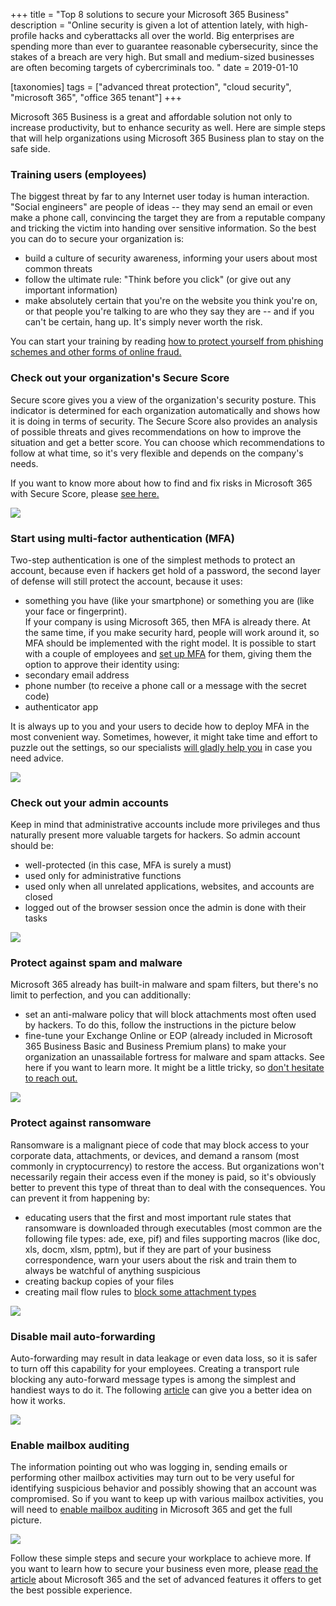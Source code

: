 +++
title = "Top 8 solutions to secure your Microsoft 365 Business"
description = "Online security is given a lot of attention lately, with high-profile hacks and cyberattacks all over the world. Big enterprises are spending more than ever to guarantee reasonable cybersecurity, since the stakes of a breach are very high. But small and medium-sized businesses are often becoming targets of cybercriminals too. "
date = 2019-01-10

[taxonomies]
tags = ["advanced threat protection", "cloud security", "microsoft 365", "office 365 tenant"]
+++

Microsoft 365 Business is a great and affordable solution not only to
increase productivity, but to enhance security as well. Here are simple
steps that will help organizations using Microsoft 365 Business plan to
stay on the safe side.

### Training users (employees)

The biggest threat by far to any Internet user today is human
interaction. "Social engineers" are people of ideas -- they may send an
email or even make a phone call, convincing the target they are from a
reputable company and tricking the victim into handing over sensitive
information. So the best you can do to secure your organization is:

-   build a culture of security awareness, informing your users
    about most common threats
-   follow the ultimate rule: "Think before you click" (or give out any
    important information)
-   make absolutely certain that you're on the website you think you're
    on, or that people you're talking to are who they say they are --
    and if you can't be certain, hang up. It's simply never worth the
    risk.

You can start your training by reading [how to protect yourself from
phishing schemes and other forms of online
fraud.](https://support.office.com/en-us/article/protect-yourself-from-phishing-schemes-and-other-forms-of-online-fraud-be0de46a-29cd-4c59-aaaf-136cf177d593)

### Check out your organization's Secure Score

Secure score gives you a view of the organization's security posture. This indicator is
determined for each organization automatically and shows how it is doing in
terms of security. The Secure Score also provides an analysis of possible
threats and gives recommendations on how to improve the situation and
get a better score. You can choose which recommendations to follow at
what time, so it's very flexible and depends on the company's needs.

If you want to know more about how to find and fix risks in Microsoft 365 with
Secure Score, please [see
here.](https://social.technet.microsoft.com/wiki/contents/articles/36430.office-365-secure-score-find-and-fix-risks-in-office-365.aspx)

![](https://o365hq.com/images/191.png)

### Start using multi-factor authentication (MFA)

Two-step authentication is one of the simplest methods to protect an
account, because even if hackers get hold of a password, the second
layer of defense will still protect the account, because it uses:

-   something you have (like your smartphone) or something you are
    (like your face or fingerprint).\
    If your company is using Microsoft 365, then MFA is already
    there. At the same time, if you make security hard, people will work
    around it, so MFA should be implemented with the right
    model. It is possible to start with a couple of employees and [set
    up
    MFA](https://docs.microsoft.com/en-us/office365/admin/security-and-compliance/set-up-multi-factor-authentication?view=o365-worldwide)
    for them, giving them the option to approve their identity using:
-   secondary email address
-   phone number (to receive a phone call or a message with the secret
    code)
-   authenticator app

It is always up to you and your users to decide how to deploy
MFA in the most convenient way. Sometimes, however, it might take
time and effort to puzzle out the settings, so our specialists [will gladly help you](o365hq.com/services/free-office-365-security-assessment-service)
in case you need advice.

![](https://o365hq.com/images/192.png)

### Check out your admin accounts

Keep in mind that administrative accounts include more privileges and
thus naturally present more valuable targets for hackers. So admin
account should be:

-   well-protected (in this case, MFA is surely a must)
-   used only for administrative functions
-   used only when all unrelated applications, websites, and accounts are
    closed
-   logged out of the browser session once the admin is done with their tasks

![](https://o365hq.com/images/193.png)

### Protect against spam and malware

Microsoft 365 already has built-in malware and spam filters, but there's no
limit to perfection, and you can additionally:

-   set an anti-malware policy that will block attachments most often used
    by hackers. To do this, follow the instructions in the picture below
-   fine-tune your Exchange Online or EOP (already included in
    Microsoft 365 Business Basic and Business Premium plans) to make
    your organization an unassailable fortress for malware and spam
    attacks. See here if you want to learn more. It might be a little
    tricky, so [don't hesitate to reach out.](o365hq.com/services/free-office-365-security-assessment-service)

![](https://o365hq.com/images/194.png)

### Protect against ransomware

Ransomware is a malignant piece of code that may block access to your
corporate data, attachments, or devices, and demand a ransom (most commonly
in cryptocurrency) to restore the access. But organizations won't
necessarily regain their access even if the money is paid, so it's
obviously better to prevent this type of threat than to deal with the
consequences. You can prevent it from happening by:

-   educating users that the first and most important rule states that
    ransomware is downloaded through executables (most common are the following
    file types: ade, exe, pif) and files supporting macros (like
    doc, xls, docm, xlsm, pptm), but if they are part of your
    business correspondence, warn your users about the risk and train
    them to always be watchful of anything suspicious
-   creating backup copies of your files
-   creating mail flow rules to [block some attachment
    types](https://docs.microsoft.com/en-us/exchange/security-and-compliance/mail-flow-rules/inspect-message-attachments)

![](https://o365hq.com/images/195.png)

### Disable mail auto-forwarding

Auto-forwarding may result in data leakage or even data loss, so it is
safer to turn off this capability for your employees. Creating a
transport rule blocking any auto-forward message types is among the
simplest and handiest ways to do it. The following
[article](https://docs.microsoft.com/ru-ru/archive/blogs/exovoice/disable-automatic-forwarding-in-office-365-and-exchange-server-to-prevent-information-leakage)
can give you a better idea on how it works.

![](https://o365hq.com/images/196.png)

### Enable mailbox auditing

The information pointing out who was logging in, sending emails or
performing other mailbox activities may turn out to be very useful for
identifying suspicious behavior and possibly showing that an account was
compromised. So if you want to keep up with various mailbox activities,
you will need to [enable mailbox
auditing](https://docs.microsoft.com/en-us/office365/securitycompliance/enable-mailbox-auditing)
in Microsoft 365 and get the full picture.

![](https://o365hq.com/images/197.png)

Follow these simple steps and secure your workplace to achieve more. If
you want to learn how to secure your business even more, please [read
the
article](https://o365hq.com/blog/9-easy-and-smart-ways-to-enhance-your-security-with-microsoft-365-business)
about Microsoft 365 and the set of advanced features it offers to get
the best possible experience.
